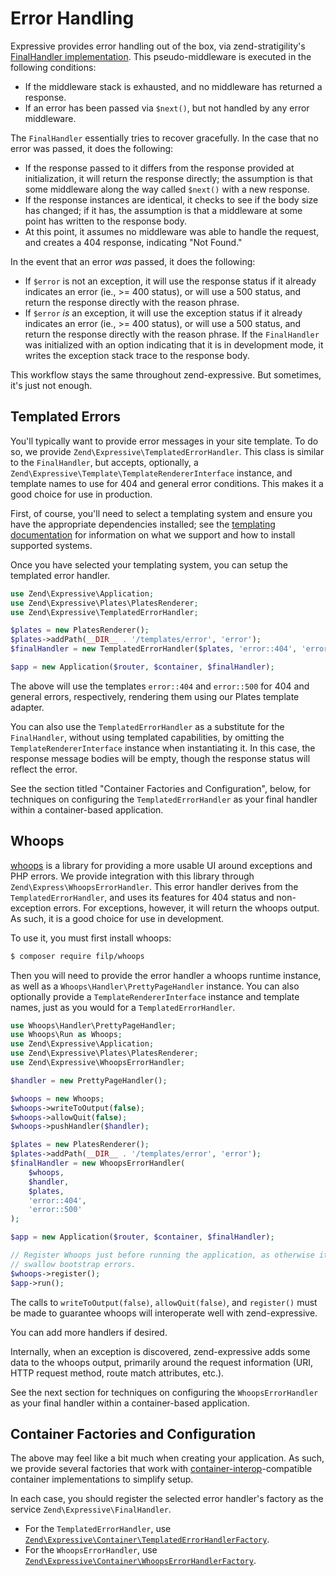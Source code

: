 # Error Handling

Expressive provides error handling out of the box, via zend-stratigility's [FinalHandler
implementation](https://github.com/zendframework/zend-stratigility/blob/master/doc/book/api.md#finalhandler).
This pseudo-middleware is executed in the following conditions:

- If the middleware stack is exhausted, and no middleware has returned a response.
- If an error has been passed via `$next()`, but not handled by any error middleware.

The `FinalHandler` essentially tries to recover gracefully. In the case that no error was passed, it
does the following:

- If the response passed to it differs from the response provided at initialization, it will return
  the response directly; the assumption is that some middleware along the way called `$next()`
  with a new response.
- If the response instances are identical, it checks to see if the body size has changed; if it has,
  the assumption is that a middleware at some point has written to the response body.
- At this point, it assumes no middleware was able to handle the request, and creates a 404
  response, indicating "Not Found."

In the event that an error *was* passed, it does the following:

- If `$error` is not an exception, it will use the response status if it already indicates an error
  (ie., &gt;= 400 status), or will use a 500 status, and return the response directly with the
  reason phrase.
- If `$error` *is* an exception, it will use the exception status if it already indicates an error
  (ie., &gt;= 400 status), or will use a 500 status, and return the response directly with the
  reason phrase. If the `FinalHandler` was initialized with an option indicating that it is in
  development mode, it writes the exception stack trace to the response body.

This workflow stays the same throughout zend-expressive. But sometimes, it's just not enough.

## Templated Errors

You'll typically want to provide error messages in your site template. To do so, we provide
`Zend\Expressive\TemplatedErrorHandler`. This class is similar to the `FinalHandler`, but accepts,
optionally, a `Zend\Expressive\Template\TemplateRendererInterface` instance, and template names to use for
404 and general error conditions. This makes it a good choice for use in production.

First, of course, you'll need to select a templating system and ensure you have
the appropriate dependencies installed; see the [templating documentation](template/intro.md)
for information on what we support and how to install supported systems.

Once you have selected your templating system, you can setup the templated error
handler.

```php
use Zend\Expressive\Application;
use Zend\Expressive\Plates\PlatesRenderer;
use Zend\Expressive\TemplatedErrorHandler;

$plates = new PlatesRenderer();
$plates->addPath(__DIR__ . '/templates/error', 'error');
$finalHandler = new TemplatedErrorHandler($plates, 'error::404', 'error::500');

$app = new Application($router, $container, $finalHandler);
```

The above will use the templates `error::404` and `error::500` for 404 and general errors,
respectively, rendering them using our Plates template adapter.

You can also use the `TemplatedErrorHandler` as a substitute for the `FinalHandler`, without using
templated capabilities, by omitting the `TemplateRendererInterface` instance when instantiating it. In this
case, the response message bodies will be empty, though the response status will reflect the error.

See the section titled "Container Factories and Configuration", below, for techniques on configuring
the `TemplatedErrorHandler` as your final handler within a container-based application.

## Whoops

[whoops](http://filp.github.io/whoops/) is a library for providing a more usable UI around
exceptions and PHP errors. We provide integration with this library through
`Zend\Express\WhoopsErrorHandler`. This error handler derives from the `TemplatedErrorHandler`, and
uses its features for 404 status and non-exception errors. For exceptions, however, it will return
the whoops output. As such, it is a good choice for use in development.

To use it, you must first install whoops:

```bash
$ composer require filp/whoops
```

Then you will need to provide the error handler a whoops runtime instance, as well as a
`Whoops\Handler\PrettyPageHandler` instance. You can also optionally provide a `TemplateRendererInterface`
instance and template names, just as you would for a `TemplatedErrorHandler`.

```php
use Whoops\Handler\PrettyPageHandler;
use Whoops\Run as Whoops;
use Zend\Expressive\Application;
use Zend\Expressive\Plates\PlatesRenderer;
use Zend\Expressive\WhoopsErrorHandler;

$handler = new PrettyPageHandler();

$whoops = new Whoops;
$whoops->writeToOutput(false);
$whoops->allowQuit(false);
$whoops->pushHandler($handler);

$plates = new PlatesRenderer();
$plates->addPath(__DIR__ . '/templates/error', 'error');
$finalHandler = new WhoopsErrorHandler(
    $whoops,
    $handler,
    $plates,
    'error::404',
    'error::500'
);

$app = new Application($router, $container, $finalHandler);

// Register Whoops just before running the application, as otherwise it can
// swallow bootstrap errors.
$whoops->register();
$app->run();
```

The calls to `writeToOutput(false)`, `allowQuit(false)`, and `register()` must be made to guarantee
whoops will interoperate well with zend-expressive.

You can add more handlers if desired.

Internally, when an exception is discovered, zend-expressive adds some data to the whoops output,
primarily around the request information (URI, HTTP request method, route match attributes, etc.).

See the next section for techniques on configuring the `WhoopsErrorHandler` as your final handler
within a container-based application.

## Container Factories and Configuration

The above may feel like a bit much when creating your application. As such, we provide several
factories that work with [container-interop](https://github.com/container-interop/container-interop)-compatible
container implementations to simplify setup.

In each case, you should register the selected error handler's factory as the service
`Zend\Expressive\FinalHandler`.

- For the `TemplatedErrorHandler`, use [`Zend\Expressive\Container\TemplatedErrorHandlerFactory`](container/factories.md#templatederrorhandlerfactory).
- For the `WhoopsErrorHandler`, use [`Zend\Expressive\Container\WhoopsErrorHandlerFactory`](container/factories.md#whoopserrorhandlerfactory).
